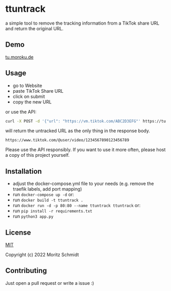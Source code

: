 # ttuntrack

a simple tool to remove the tracking information from a TikTok share URL and return the original URL.

## Demo

[tu.moroku.de](https://tu.moroku.de)

## Usage

- go to Website
- paste TikTok Share URL
- click on submit
- copy the new URL

or use the API:

```bash
curl -X POST -d '{"url": "https://vm.tiktok.com/ABC2D3EFG"' https://tu.moroku.de/tt-untrack
```

will return the untracked URL as the only thing in the response body.

```text
https://www.tiktok.com/@user/video/1234567890123456789
```

Please use the API responsibly. If you want to use it more often, please host a copy of this project yourself.

## Installation

- adjust the docker-compose.yml file to your needs (e.g. remove the traefik labels, add port mapping)
- run `docker-compose up -d`
or:
- run `docker build -t ttuntrack .`
- run `docker run -d -p 80:80 --name ttuntrack ttuntrack`
or:
- run `pip install -r requirements.txt`
- run `python3 app.py`

## License

[MIT](https://choosealicense.com/licenses/mit/)

Copyright (c) 2022 Moritz Schmidt

## Contributing

Just open a pull request or write a issue :)
